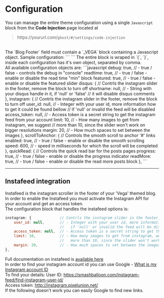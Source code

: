 # Configuration
You can manage the entire theme configuration using a single `Javascript` block
from the **Code Injection** page located at
<br>
> https&colon;//yoururl.com/`ghost/#/settings/code-injection`

<br>
The `Blog Footer` field must contain a `_VEGA` block containing a Javascript object.
Sample configuration:
```
<script>
var _VEGA = {
	disqus: {
		shortname: 'vega-ghost-demo',
	},
	instagram: {
		user_id: '',
    access_token: ''
	}
}
</script>
```
The entire block is wraped in `{`, `}`, inside each configuration has it's own object,
separated by comma.
<br>
All available configuration objects are:
```javascript
debug: true,    // - true / false - controls the debug in "console"
readtime: true, // - true / false - enable or disable the read time "min" block
featured: true, // - true / false - enable or disable the featured slider
disqus: {            // Contrls the instagram slider in the footer, remove the block to turn off
    shortname: null, // - String with your disqus handle in it, if 'null' or 'false'
                     //   it will disable disqus comments
},
instagram: {             // Contrls the instagram slider in the footer, remove the block to turn off
    user_id: null,       // - Integer with your user id, more information how to get it could be found bellow
                         //   if 'null' or invalid the feed will be disabled
    access_token: null,  // - Access token is a secret string to get the instagram feed from your account
    limit: 10,           // - How many images to get from instagram, we suggest
                         //   more than 10, since the slider won't work on bigger resolutions
    margin: 20,          // - How much spaces to set between the images
},
scrollToAnchor: {   // Controls the smooth scroll to anchor '#' links
    enabled: true,  //  - true / false - enable or disable the smooth scrolling
    speed: 600,     //  - speed in milliseconds for which the scroll will be completed
},
quickRead: {         // Controls the quick read bar for the posts pages
    progress: true,  // - true / false - enable or disable the progress indicator
    readMore: true,  // - true / false - enable or disable the read more posts block
},
```

---
## Instafeed integration
Instafeed is the instagram scroller in the footer of your 'Vega' themed blog. In order
to enable the Instafeed you must activate the Instagram API for your account and get
an access token.<br>
The configuration block that handles the instafeed options is:
```javascript
instagram: {             // Contrls the instagram slider in the footer, remove the block to turn off
    user_id: null,       // - Integer with your user id, more information
                         //   if 'null' or invalid the feed will be disabled
    access_token: null,  // - Access token is a secret string to get the instagram feed from your account
    limit: 10,           // - How many images to get from instagram, we suggest
                         //   more than 10, since the slider won't work on bigger resolutions
    margin: 20,          // - How much spaces to set between the images
},
```
Full documentation on instafeed is [available here](http://instafeedjs.com/)
<br>
In order to find your instagram account id you can use Google - [What is my Instagram account ID](https://www.google.bg/search?q=What+is+my+Instagram+account+ID)
<br>
To find your details:
User ID: https://smashballoon.com/instagram-feed/find-instagram-user-id/<br>
Access token: http://instagram.pixelunion.net/<br>
If the following doesn't work you can easily Google to find new links.
